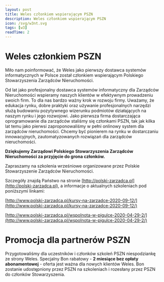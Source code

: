 ```yaml
---
layout: post
title: Weles członkiem wspierającym PSZN
description: Weles członkiem wspierającym PSZN
icon: /svg/w3nt.svg
tags: [w3]
readTime: 2
---
```


# Weles członkiem PSZN

Miło nam poinformować, że Weles jako pierwszy dostawca systemów informatycznych w Polsce  został członkiem wspierającym Polskiego Stowarzyszenia Zarządców Nieruchomości.

Od lat jako profesjonalny dostawca systemów informatyczny dla Zarządców Nieruchomości wspieramy naszych klientów w efektywnym prowadzeniu swoich firm. To dla nas bardzo ważny krok w rozwoju firmy. Uważamy, że edukacja rynku, dobre praktyki oraz używanie profesjonalnych narzędzi służą budowaniu pozytywnego wizerunku podmiotów działających na naszym rynku i jego rozwojowi. Jako pierwsza firma dostarczająca oprogramowanie dla zarządców staliśmy się członkami PSZN, tak jak kilka lat temu jako pierwsi zaproponowaliśmy w pełni onlinowy system dla zarządców nieruchomości. Chcemy być pionierem na rynku w dostarczaniu innowacyjnych, zautomatyzowanych rozwiązań dla zarządców nieruchomości.

**Dziękujemy Zarządowi Polskiego Stowarzyszenia Zarządców Nieruchomości za przyjęcie do grona członków.**

Zapraszamy na szkolenia wrześniowe organizowane przez Polskie Stowarzyszenie Zarządców Nieruchomości.

Szczegóły znajdą Państwo na stronie [http://polski-zarzadca.pl](http://polski-zarzadca.pl)<i class="fad fa-external-link nz-logo ml-2"></i>, a informacje o aktualnych szkoleniach pod poniższymi linkami:

[http://www.polski-zarzadca.pl/kursy-na-zarzadce-2020-09-12/](http://www.polski-zarzadca.pl/kursy-na-zarzadce-2020-09-12/)<i class="fad fa-external-link nz-logo ml-2"></i>

[http://www.polski-zarzadca.pl/wspolnota-w-pigulce-2020-04-29-2/](http://www.polski-zarzadca.pl/wspolnota-w-pigulce-2020-04-29-2/)<i class="fad fa-external-link nz-logo ml-2"></i>

# Promocja dla partnerów PSZN
Przygotowaliśmy dla uczestników i członków szkoleń PSZN niespodziankę ze strony Weles.
Specjalny Bon rabatowy - **2 miesiące bez opłaty abonamentowej** - oferta jest ważna dla nowych klientów Weles. Bon zostanie udostępniony przez PSZN na szkoleniach i rozesłany przez PSZN do członków Stowarzyszenia.